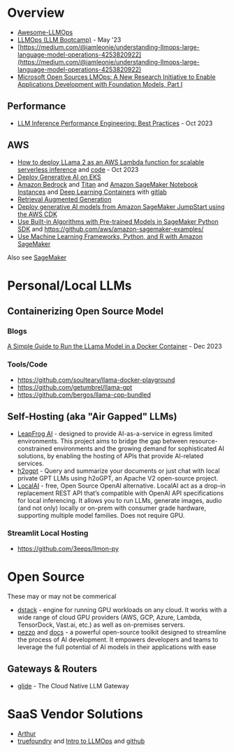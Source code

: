 # Overview
- [Awesome-LLMOps](https://github.com/tensorchord/Awesome-LLMOps/)
- [LLMOps (LLM Bootcamp)](https://www.youtube.com/watch?v=Fquj2u7ay40) - May '23
- [https://medium.com/@iamleonie/understanding-llmops-large-language-model-operations-4253820922](https://medium.com/@iamleonie/understanding-llmops-large-language-model-operations-4253820922)
- [Microsoft Open Sources LMOps: A New Research Initiative to Enable Applications Development with Foundation Models, Part I](https://medium.com/towards-artificial-intelligence/microsoft-open-sources-lmops-a-new-research-initiative-to-enable-applications-development-with-d6d7e7ca2059)

## Performance
- [LLM Inference Performance Engineering: Best Practices](https://www.databricks.com/blog/llm-inference-performance-engineering-best-practices) - Oct 2023

## AWS
- [How to deploy LLama 2 as an AWS Lambda function for scalable serverless inference](https://aws.plainenglish.io/guide-for-running-llama-2-using-llama-cpp-on-aws-fargate-7086bcd1ed3c) and [code](https://github.com/penkow/llama-lambda) - Oct 2023
- [Deploy Generative AI on EKS](https://aws.amazon.com/blogs/containers/deploy-generative-ai-models-on-amazon-eks/)
- [Amazon Bedrock](https://aws.amazon.com/bedrock/) and [Titan](https://aws.amazon.com/bedrock/titan/) and 
[Amazon SageMaker Notebook Instances](https://docs.aws.amazon.com/sagemaker/latest/dg/nbi.html) and [Deep Learning Containers](https://docs.aws.amazon.com/deep-learning-containers/latest/devguide/what-is-dlc.html) with [gitlab](https://github.com/aws/deep-learning-containers)
- [Retrieval Augmented Generation](https://docs.aws.amazon.com/sagemaker/latest/dg/jumpstart-foundation-models-customize-rag.html) 
- [Deploy generative AI models from Amazon SageMaker JumpStart using the AWS CDK](https://github.com/aws-samples/generative-ai-sagemaker-cdk-demo)
- [Use Built-in Algorithms with Pre-trained Models in SageMaker Python SDK](https://sagemaker.readthedocs.io/en/stable/overview.html#use-sagemaker-jumpstart-algorithms-with-pretrained-models) and https://github.com/aws/amazon-sagemaker-examples/
- [Use Machine Learning Frameworks, Python, and R with Amazon SageMaker](https://docs.aws.amazon.com/sagemaker/latest/dg/frameworks.html) 

Also see [SageMaker](../aws/sagemaker.md)

# Personal/Local LLMs
## Containerizing Open Source Model 
### Blogs
[A Simple Guide to Run the LLama Model in a Docker Container](https://medium.com/@ahmedtm/a-simple-guide-to-run-the-llama-model-in-a-docker-container-a3899032995e) - Dec 2023

### Tools/Code 
- https://github.com/soulteary/llama-docker-playground
- https://github.com/getumbrel/llama-gpt
- https://github.com/bergos/llama-cpp-bundled

## Self-Hosting (aka "Air Gapped" LLMs) 
- [LeapFrog AI](https://github.com/defenseunicorns/leapfrogai) - designed to provide AI-as-a-service in egress limited environments. This project aims to bridge the gap between resource-constrained environments and the growing demand for sophisticated AI solutions, by enabling the hosting of APIs that provide AI-related services.
- [h2ogpt](https://github.com/h2oai/h2ogpt) - Query and summarize your documents or just chat with local private GPT LLMs using h2oGPT, an Apache V2 open-source project.
- [LocalAI](https://github.com/mudler/LocalAI) - free, Open Source OpenAI alternative. LocalAI act as a drop-in replacement REST API that’s compatible with OpenAI API specifications for local inferencing. It allows you to run LLMs, generate images, audio (and not only) locally or on-prem with consumer grade hardware, supporting multiple model families. Does not require GPU.

### Streamlit Local Hosting
- https://github.com/3eeps/llmon-py

# Open Source 
These may or may not be commerical 

- [dstack](https://github.com/dstackai/dstack) - engine for running GPU workloads on any cloud. It works with a wide range of cloud GPU providers (AWS, GCP, Azure, Lambda, TensorDock, Vast.ai, etc.) as well as on-premises servers.
- [pezzo](https://github.com/pezzolabs/pezzo) and [docs](https://docs.pezzo.ai/introduction/what-is-pezzo) - a powerful open-source toolkit designed to streamline the process of AI development. It empowers developers and teams to leverage the full potential of AI models in their applications with ease

## Gateways & Routers
 - [glide](https://github.com/EinStack/glide) - The Cloud Native LLM Gateway

# SaaS Vendor Solutions
- [Arthur](https://www.arthur.ai/) 
- [truefoundry](https://www.truefoundry.com/llmops) and [Intro to LLMOps](https://docs.truefoundry.com/docs/introduction-1) and [github](https://github.com/truefoundry)
